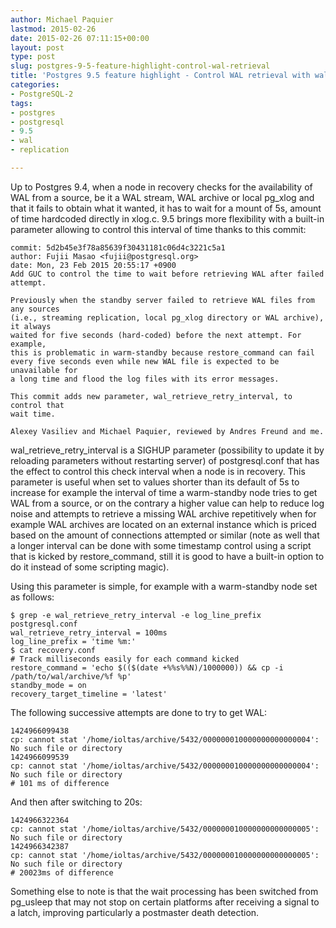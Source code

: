 ```yaml
---
author: Michael Paquier
lastmod: 2015-02-26
date: 2015-02-26 07:11:15+00:00
layout: post
type: post
slug: postgres-9-5-feature-highlight-control-wal-retrieval
title: 'Postgres 9.5 feature highlight - Control WAL retrieval with wal_retrieve_retry_interval'
categories:
- PostgreSQL-2
tags:
- postgres
- postgresql
- 9.5
- wal
- replication

---
```


Up to Postgres 9.4, when a node in recovery checks for the availability of
WAL from a source, be it a WAL stream, WAL archive or local pg_xlog and that
it fails to obtain what it wanted, it has to wait for a mount of 5s, amount
of time hardcoded directly in xlog.c. 9.5 brings more flexibility with a
built-in parameter allowing to control this interval of time thanks to this
commit:

    commit: 5d2b45e3f78a85639f30431181c06d4c3221c5a1
    author: Fujii Masao <fujii@postgresql.org>
    date: Mon, 23 Feb 2015 20:55:17 +0900
    Add GUC to control the time to wait before retrieving WAL after failed attempt.

    Previously when the standby server failed to retrieve WAL files from any sources
    (i.e., streaming replication, local pg_xlog directory or WAL archive), it always
    waited for five seconds (hard-coded) before the next attempt. For example,
    this is problematic in warm-standby because restore_command can fail
    every five seconds even while new WAL file is expected to be unavailable for
    a long time and flood the log files with its error messages.

    This commit adds new parameter, wal_retrieve_retry_interval, to control that
    wait time.

    Alexey Vasiliev and Michael Paquier, reviewed by Andres Freund and me.

wal\_retrieve\_retry\_interval is a SIGHUP parameter (possibility to update
it by reloading parameters without restarting server) of postgresql.conf
that has the effect to control this check interval when a node is in recovery.
This parameter is useful when set to values shorter than its default of 5s
to increase for example the interval of time a warm-standby node tries to
get WAL from a source, or on the contrary a higher value can help to reduce
log noise and attempts to retrieve a missing WAL archive repetitively when
for example WAL archives are located on an external instance which is priced
based on the amount of connections attempted or similar (note as well that
a longer interval can be done with some timestamp control using a script that
is kicked by restore_command, still it is good to have a built-in option
to do it instead of some scripting magic).

Using this parameter is simple, for example with a warm-standby node set
as follows:

    $ grep -e wal_retrieve_retry_interval -e log_line_prefix postgresql.conf
    wal_retrieve_retry_interval = 100ms
    log_line_prefix = 'time %m:'
    $ cat recovery.conf
    # Track milliseconds easily for each command kicked
    restore_command = 'echo $(($(date +%%s%%N)/1000000)) && cp -i /path/to/wal/archive/%f %p'
    standby_mode = on
    recovery_target_timeline = 'latest'

The following successive attempts are done to try to get WAL:

    1424966099438
    cp: cannot stat '/home/ioltas/archive/5432/000000010000000000000004': No such file or directory
    1424966099539
    cp: cannot stat '/home/ioltas/archive/5432/000000010000000000000004': No such file or directory
    # 101 ms of difference

And then after switching to 20s:

    1424966322364
    cp: cannot stat '/home/ioltas/archive/5432/000000010000000000000005': No such file or directory
    1424966342387
    cp: cannot stat '/home/ioltas/archive/5432/000000010000000000000005': No such file or directory
    # 20023ms of difference

Something else to note is that the wait processing has been switched from
pg_usleep that may not stop on certain platforms after receiving a signal
to a latch, improving particularly a postmaster death detection.
